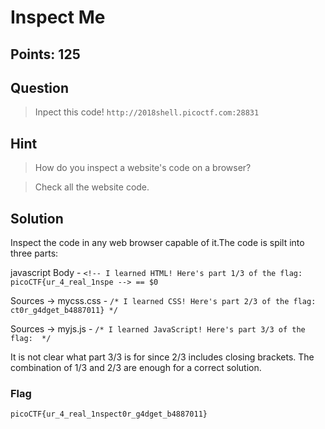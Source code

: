 # Inspect Me

## Points: 125

## Question 
  > Inpect this code! `http://2018shell.picoctf.com:28831`
## Hint
  > How do you inspect a website's code on a browser?
  
  > Check all the website code.
## Solution
 Inspect the code in any web browser capable of it.The code is spilt into three parts:
 
 javascript Body - `<!-- I learned HTML! Here's part 1/3 of the flag: picoCTF{ur_4_real_1nspe --> == $0`
 
 Sources -> mycss.css - `/* I learned CSS! Here's part 2/3 of the flag: ct0r_g4dget_b4887011} */`
 
 Sources -> myjs.js - `/* I learned JavaScript! Here's part 3/3 of the flag:  */`
 
 It is not clear what part 3/3 is for since 2/3 includes closing brackets. The combination of 1/3 and 2/3 are enough for a correct solution.
 
### Flag
`picoCTF{ur_4_real_1nspect0r_g4dget_b4887011}`
